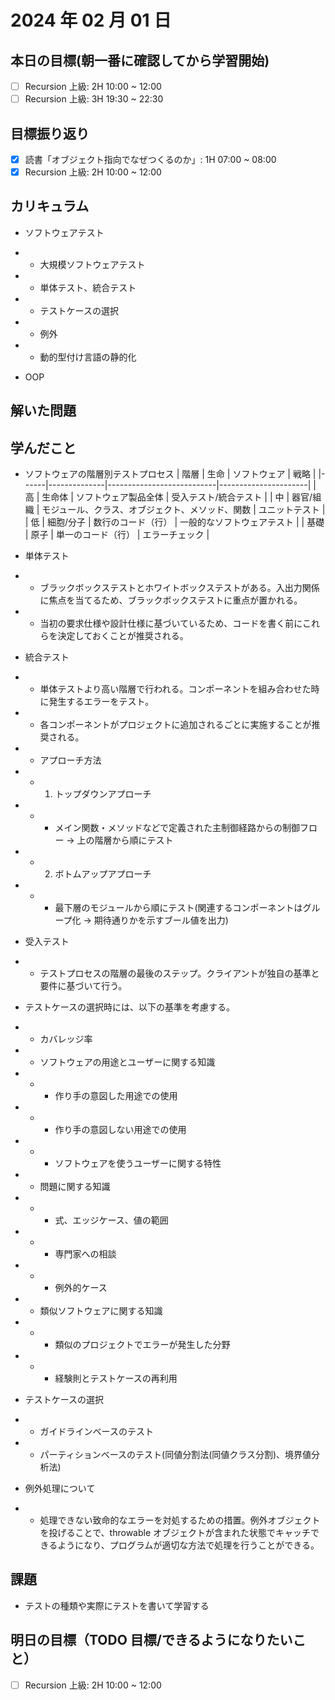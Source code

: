 # 2024 年 02 月 01 日

## 本日の目標(朝一番に確認してから学習開始)

- [ ] Recursion 上級: 2H 10:00 ~ 12:00
- [ ] Recursion 上級: 3H 19:30 ~ 22:30

## 目標振り返り

- [x] 読書「オブジェクト指向でなぜつくるのか」: 1H 07:00 ~ 08:00
- [x] Recursion 上級: 2H 10:00 ~ 12:00

## カリキュラム

- ソフトウェアテスト
- - 大規模ソフトウェアテスト
- - 単体テスト、統合テスト
- - テストケースの選択
- - 例外
- - 動的型付け言語の静的化

- OOP

## 解いた問題

## 学んだこと

- ソフトウェアの階層別テストプロセス
  | 階層 | 生命 | ソフトウェア | 戦略 |
  |------|--------------|---------------------------|----------------------|
  | 高 | 生命体 | ソフトウェア製品全体 | 受入テスト/統合テスト |
  | 中 | 器官/組織 | モジュール、クラス、オブジェクト、メソッド、関数 | ユニットテスト |
  | 低 | 細胞/分子 | 数行のコード（行） | 一般的なソフトウェアテスト |
  | 基礎 | 原子 | 単一のコード（行） | エラーチェック |

- 単体テスト
- - ブラックボックステストとホワイトボックステストがある。入出力関係に焦点を当てるため、ブラックボックステストに重点が置かれる。
- - 当初の要求仕様や設計仕様に基づいているため、コードを書く前にこれらを決定しておくことが推奨される。

- 統合テスト
- - 単体テストより高い階層で行われる。コンポーネントを組み合わせた時に発生するエラーをテスト。
- - 各コンポーネントがプロジェクトに追加されるごとに実施することが推奨される。
- - アプローチ方法
- - 1. トップダウンアプローチ
- - - メイン関数・メソッドなどで定義された主制御経路からの制御フロー → 上の階層から順にテスト
- - 2. ボトムアップアプローチ
- - - 最下層のモジュールから順にテスト(関連するコンポーネントはグループ化 → 期待通りかを示すブール値を出力)

- 受入テスト
- - テストプロセスの階層の最後のステップ。クライアントが独自の基準と要件に基づいて行う。

- テストケースの選択時には、以下の基準を考慮する。
- - カバレッジ率
- - ソフトウェアの用途とユーザーに関する知識
- - - 作り手の意図した用途での使用
- - - 作り手の意図しない用途での使用
- - - ソフトウェアを使うユーザーに関する特性

- - 問題に関する知識
- - - 式、エッジケース、値の範囲
- - - 専門家への相談
- - - 例外的ケース

- - 類似ソフトウェアに関する知識
- - - 類似のプロジェクトでエラーが発生した分野
- - - 経験則とテストケースの再利用

- テストケースの選択
- - ガイドラインベースのテスト
- - パーティションベースのテスト(同値分割法(同値クラス分割)、境界値分析法)

- 例外処理について
- - 処理できない致命的なエラーを対処するための措置。例外オブジェクトを投げることで、throwable オブジェクトが含まれた状態でキャッチできるようになり、プログラムが適切な方法で処理を行うことができる。

## 課題

- テストの種類や実際にテストを書いて学習する

## 明日の目標（TODO 目標/できるようになりたいこと）

- [ ] Recursion 上級: 2H 10:00 ~ 12:00

